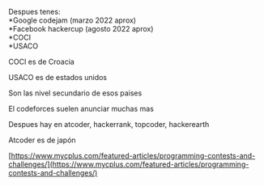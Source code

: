 Despues tenes:  
*Google codejam (marzo 2022 aprox)  
*Facebook hackercup (agosto 2022 aprox)  
*COCI  
*USACO  

COCI es de Croacia

USACO es de estados unidos

Son las nivel secundario de esos paises

El codeforces suelen anunciar muchas mas

Despues hay en atcoder, hackerrank, topcoder, hackerearth

Atcoder es de japón

[https://www.mycplus.com/featured-articles/programming-contests-and-challenges/](https://www.mycplus.com/featured-articles/programming-contests-and-challenges/)